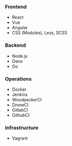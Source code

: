 ### Frontend

- React
- Vue
- Angular
- CSS (Modules), Less, SCSS

### Backend

- Node.js
- Deno
- Go

### Operations

- Docker
- Jenkins
- WoodpeckerCI
- DroneCI
- GitlabCI
- GithubCI

### Infrastructure

- Vagrant
